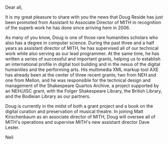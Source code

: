 Dear all,

It is my great pleasure to share with you the news that Doug Reside has just been promoted from Assistant to Associate Director of MITH in recognition of the superb work he has done since arriving here in 2006.

As many of you know, Doug is one of those rare humanities scholars who also has a degree in computer science. During the past three and a half years as assistant director of MITH, he has supervised all of our technical work while also serving as our lead programmer. At the same time, he has written a series of successful and important grants, helping us to establish an international profile in digital tool building and in the nexus of the digital humanities and the performing arts. His multimedia XML markup tool AXE has already been at the center of three recent grants; two from NEH and one from Mellon, and he was responsible for the technical design and management of the Shakespeare Quartos Archive, a project supported by an NEH/JISC grant, with the Folger Shakespeare Library, the British Library, and the Bodleian Library as our partners.

Doug is currently in the midst of both a grant project and a book on the digital curation and preservation of musical theatre. In joining Matt Kirschenbaum as an associate director of MITH, Doug will oversee all of MITH's operations and supervise MITH's new assistant director Dave Lester.

Neil